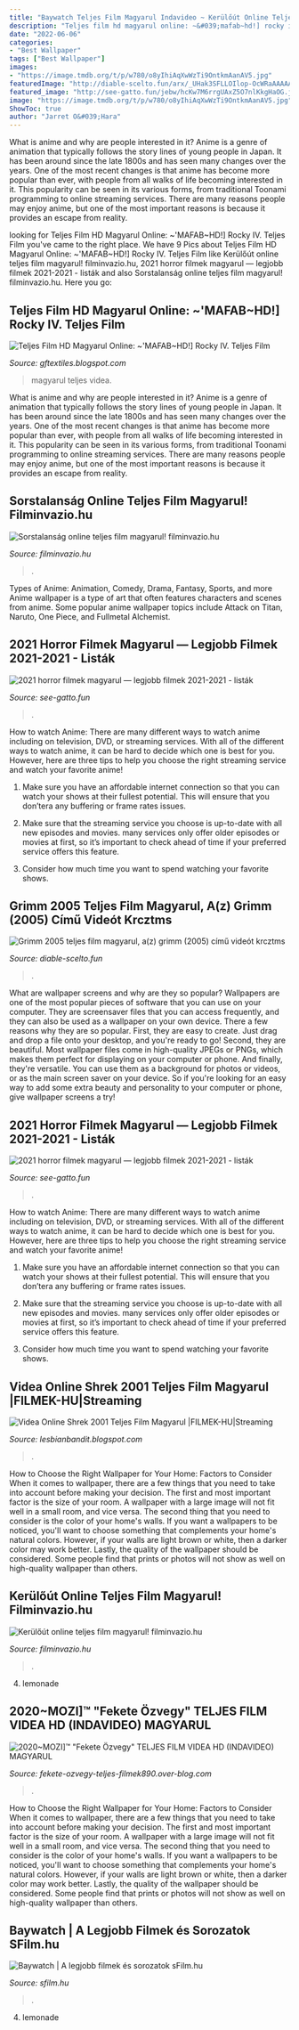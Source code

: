 ```yaml
---
title: "Baywatch Teljes Film Magyarul Indavideo ~ Kerülőút Online Teljes Film Magyarul! Filminvazio.hu"
description: "Teljes film hd magyarul online: ~&#039;mafab~hd!] rocky iv. teljes film"
date: "2022-06-06"
categories:
- "Best Wallpaper"
tags: ["Best Wallpaper"]
images:
- "https://image.tmdb.org/t/p/w780/o8yIhiAqXwWzTi9OntkmAanAV5.jpg"
featuredImage: "http://diable-scelto.fun/arx/_UHak3SFLLOIlop-OcWRaAAAAA.jpg"
featured_image: "http://see-gatto.fun/jebw/hcKw7M6rrgUAxZ5O7nlKkgHaOG.jpg"
image: "https://image.tmdb.org/t/p/w780/o8yIhiAqXwWzTi9OntkmAanAV5.jpg"
ShowToc: true
author: "Jarret O&#039;Hara"
---
```



What is anime and why are people interested in it?
Anime is a genre of animation that typically follows the story lines of young people in Japan. It has been around since the late 1800s and has seen many changes over the years. One of the most recent changes is that anime has become more popular than ever, with people from all walks of life becoming interested in it. This popularity can be seen in its various forms, from traditional Toonami programming to online streaming services. There are many reasons people may enjoy anime, but one of the most important reasons is because it provides an escape from reality.

	

		
looking for Teljes Film HD Magyarul Online: ~&#039;MAFAB~HD!] Rocky IV. Teljes Film you've came to the right place. We have 9 Pics about Teljes Film HD Magyarul Online: ~&#039;MAFAB~HD!] Rocky IV. Teljes Film like Kerülőút online teljes film magyarul! filminvazio.hu, 2021 horror filmek magyarul — legjobb filmek 2021-2021 - listák and also Sorstalanság online teljes film magyarul! filminvazio.hu. Here you go:
		
    
## Teljes Film HD Magyarul Online: ~&#039;MAFAB~HD!] Rocky IV. Teljes Film

<img loading=lazy src="https://lh5.googleusercontent.com/proxy/XyqMS0BppIrm7T0FuHvyRXxxLma_72qAKwbaxRTwxB1uyc8SfB1aLC5z6xptZtc5TJXlUbWyvSxpc5UCHcnmUjIhmTxtd3ZtpF7KUZDFcNeZNw=w1200-h630-p-k-no-nu" onerror="this.onerror=null;this.src='https://tse1.mm.bing.net/th?id=OIP.qCgidXLZB1BbqMdmIc-oOwHaJV&amp;pid=15.1';" alt="Teljes Film HD Magyarul Online: ~&#039;MAFAB~HD!] Rocky IV. Teljes Film">

_Source: gftextiles.blogspot.com_

>magyarul teljes videa. 

	

What is anime and why are people interested in it?
Anime is a genre of animation that typically follows the story lines of young people in Japan. It has been around since the late 1800s and has seen many changes over the years. One of the most recent changes is that anime has become more popular than ever, with people from all walks of life becoming interested in it. This popularity can be seen in its various forms, from traditional Toonami programming to online streaming services. There are many reasons people may enjoy anime, but one of the most important reasons is because it provides an escape from reality.

    
## Sorstalanság Online Teljes Film Magyarul! Filminvazio.hu

<img loading=lazy src="https://image.tmdb.org/t/p/w780/o8yIhiAqXwWzTi9OntkmAanAV5.jpg" onerror="this.onerror=null;this.src='https://tse4.mm.bing.net/th?id=OIP.XAFA19HFa1FaKeIxaEADfAHaLH&amp;pid=15.1';" alt="Sorstalanság online teljes film magyarul! filminvazio.hu">

_Source: filminvazio.hu_

>. 

	

Types of Anime: Animation, Comedy, Drama, Fantasy, Sports, and more
Anime wallpaper is a type of art that often features characters and scenes from anime. Some popular anime wallpaper topics include Attack on Titan, Naruto, One Piece, and Fullmetal Alchemist.

    
## 2021 Horror Filmek Magyarul — Legjobb Filmek 2021-2021 - Listák

<img loading=lazy src="http://see-gatto.fun/jebw/ttEg0PzhWI49qvzs7pzkZgHaLG.jpg" onerror="this.onerror=null;this.src='https://tse4.mm.bing.net/th?id=OIP.79MXJcqmf3D_nFoPYZmBeQAAAA&amp;pid=15.1';" alt="2021 horror filmek magyarul — legjobb filmek 2021-2021 - listák">

_Source: see-gatto.fun_

>. 

	

How to watch Anime: There are many different ways to watch anime including on television, DVD, or streaming services.
With all of the different ways to watch anime, it can be hard to decide which one is best for you. However, here are three tips to help you choose the right streaming service and watch your favorite anime!
1. Make sure you have an affordable internet connection so that you can watch your shows at their fullest potential. This will ensure that you don’tera any buffering or frame rates issues.

2. Make sure that the streaming service you choose is up-to-date with all new episodes and movies. many services only offer older episodes or movies at first, so it’s important to check ahead of time if your preferred service offers this feature.

3. Consider how much time you want to spend watching your favorite shows.

    
## Grimm 2005 Teljes Film Magyarul, A(z) Grimm (2005) Című Videót Krcztms

<img loading=lazy src="http://diable-scelto.fun/arx/_UHak3SFLLOIlop-OcWRaAAAAA.jpg" onerror="this.onerror=null;this.src='https://tse3.mm.bing.net/th?id=OIP.4fKAbcCk84y_MAYdqLxwdwAAAA&amp;pid=15.1';" alt="Grimm 2005 teljes film magyarul, a(z) grimm (2005) című videót krcztms">

_Source: diable-scelto.fun_

>. 

	

What are wallpaper screens and why are they so popular?
Wallpapers are one of the most popular pieces of software that you can use on your computer. They are screensaver files that you can access frequently, and they can also be used as a wallpaper on your own device. There a few reasons why they are so popular. First, they are easy to create. Just drag and drop a file onto your desktop, and you're ready to go! Second, they are beautiful. Most wallpaper files come in high-quality JPEGs or PNGs, which makes them perfect for displaying on your computer or phone. And finally, they're versatile. You can use them as a background for photos or videos, or as the main screen saver on your device. So if you're looking for an easy way to add some extra beauty and personality to your computer or phone, give wallpaper screens a try!

    
## 2021 Horror Filmek Magyarul — Legjobb Filmek 2021-2021 - Listák

<img loading=lazy src="http://see-gatto.fun/jebw/hcKw7M6rrgUAxZ5O7nlKkgHaOG.jpg" onerror="this.onerror=null;this.src='https://tse1.mm.bing.net/th?id=OIP.w6WbiORxU9vRkWc4GQ4IlQAAAA&amp;pid=15.1';" alt="2021 horror filmek magyarul — legjobb filmek 2021-2021 - listák">

_Source: see-gatto.fun_

>. 

	

How to watch Anime: There are many different ways to watch anime including on television, DVD, or streaming services.
With all of the different ways to watch anime, it can be hard to decide which one is best for you. However, here are three tips to help you choose the right streaming service and watch your favorite anime!
1. Make sure you have an affordable internet connection so that you can watch your shows at their fullest potential. This will ensure that you don’tera any buffering or frame rates issues.

2. Make sure that the streaming service you choose is up-to-date with all new episodes and movies. many services only offer older episodes or movies at first, so it’s important to check ahead of time if your preferred service offers this feature.

3. Consider how much time you want to spend watching your favorite shows.

    
## Videa Online Shrek 2001 Teljes Film Magyarul |FILMEK-HU|Streaming

<img loading=lazy src="https://lh6.googleusercontent.com/proxy/KuEzvG5IAqMDv2Q-AX7A-KNF9uYG_7HGp492yZQ7LLNq-SvEDXashAKU3AbrvZcWUFJVRnY6wO0HU7VyGKUS4ELMGyjjCJVViC2F246LhQOi3OGF=w1200-h630-p-k-no-nu" onerror="this.onerror=null;this.src='https://tse3.mm.bing.net/th?id=OIP.QC0IbpCHJYgRqfDO2XDiWgHaD4&amp;pid=15.1';" alt="Videa Online Shrek 2001 Teljes Film Magyarul |FILMEK-HU|Streaming">

_Source: lesbianbandit.blogspot.com_

>. 

	

How to Choose the Right Wallpaper for Your Home: Factors to Consider
When it comes to wallpaper, there are a few things that you need to take into account before making your decision. The first and most important factor is the size of your room. A wallpaper with a large image will not fit well in a small room, and vice versa. 
The second thing that you need to consider is the color of your home's walls. If you want a wallpapers to be noticed, you'll want to choose something that complements your home's natural colors. However, if your walls are light brown or white, then a darker color may work better. 
Lastly, the quality of the wallpaper should be considered. Some people find that prints or photos will not show as well on high-quality wallpaper than others.

    
## Kerülőút Online Teljes Film Magyarul! Filminvazio.hu

<img loading=lazy src="https://image.tmdb.org/t/p/w780/aXIlamWnNGiZp4bKiucTLLsyy13.jpg" onerror="this.onerror=null;this.src='https://tse2.mm.bing.net/th?id=OIP.WAKM6fuDg686EWEsDD8IAAHaLH&amp;pid=15.1';" alt="Kerülőút online teljes film magyarul! filminvazio.hu">

_Source: filminvazio.hu_

>. 

	

4. lemonade 

    
## 2020~MOZI]™ &quot;Fekete Özvegy&quot; TELJES FILM VIDEA HD (INDAVIDEO) MAGYARUL

<img loading=lazy src="http://i0.wp.com/image.tmdb.org/t/p/original/keIxh0wPr2Ymj0Btjh4gW7JJ89e.jpg#width=3840&amp;height=2160" onerror="this.onerror=null;this.src='https://tse3.mm.bing.net/th?id=OIP.Phrp7YAkGeGQyPiuBrs2vgHaEK&amp;pid=15.1';" alt="2020~MOZI]™ &quot;Fekete Özvegy&quot; TELJES FILM VIDEA HD (INDAVIDEO) MAGYARUL">

_Source: fekete-ozvegy-teljes-filmek890.over-blog.com_

>. 

	

How to Choose the Right Wallpaper for Your Home: Factors to Consider
When it comes to wallpaper, there are a few things that you need to take into account before making your decision. The first and most important factor is the size of your room. A wallpaper with a large image will not fit well in a small room, and vice versa. 
The second thing that you need to consider is the color of your home's walls. If you want a wallpapers to be noticed, you'll want to choose something that complements your home's natural colors. However, if your walls are light brown or white, then a darker color may work better. 
Lastly, the quality of the wallpaper should be considered. Some people find that prints or photos will not show as well on high-quality wallpaper than others.

    
## Baywatch | A Legjobb Filmek és Sorozatok SFilm.hu

<img loading=lazy src="https://img.sfilm.hu/w300/oPYOr7eRcqnQuQt1oH0eQYYrXO7.jpg" onerror="this.onerror=null;this.src='https://tse3.mm.bing.net/th?id=OIP.1Fa3WRvEl2j818jpT8yo0QAAAA&amp;pid=15.1';" alt="Baywatch | A legjobb filmek és sorozatok sFilm.hu">

_Source: sfilm.hu_

>. 

	

4. lemonade 

